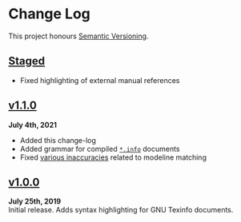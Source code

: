 Change Log
==========

This project honours [Semantic Versioning](http://semver.org).

[Staged]: ../../compare/v1.1.0...HEAD


[Staged]
------------------------------------------------------------------------
* Fixed highlighting of external manual references


[v1.1.0]
------------------------------------------------------------------------
**July 4th, 2021**  
* Added this change-log
* Added grammar for compiled [`*.info`][2] documents
* Fixed [various inaccuracies][1] related to modeline matching

[v1.1.0]: https://github.com/Alhadis/language-texinfo/releases/v1.1.0
[1]: https://github.com/github/linguist/pull/5271
[2]: https://gnu.org/software/texinfo/manual/texinfo/html_node/Info-Files.html


[v1.0.0]
------------------------------------------------------------------------
**July 25th, 2019**  
Initial release. Adds syntax highlighting for GNU Texinfo documents.

[v1.0.0]: https://github.com/Alhadis/language-texinfo/releases/v1.0.0
